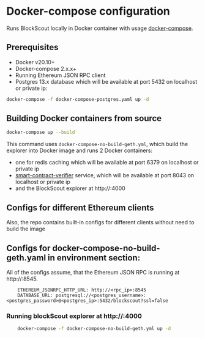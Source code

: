 # Docker-compose configuration

Runs BlockScout locally in Docker container with usage [docker-compose](https://github.com/docker/compose).

## Prerequisites

- Docker v20.10+
- Docker-compose 2.x.x+
- Running Ethereum JSON RPC client
- Postgres 13.x database which will be available at port 5432 on localhost or private ip:

```bash
docker-compose -f docker-compose-postgres.yaml up -d
```

## Building Docker containers from source

```bash
docker-compose up --build
```

This command uses `docker-compose-no-build-geth.yml`, which build the explorer into Docker image and runs 2 Docker containers:
- one for redis caching which will be available at port 6379 on localhost or private ip
- [smart-contract-verifier](https://github.com/blockscout/blockscout-rs/) service, which will be available at port 8043 on localhost or private ip
- and the BlockScout explorer at http://<ip>:4000

## Configs for different Ethereum clients

Also, the repo contains built-in configs for different clients without need to build the image

## Configs for docker-compose-no-build-geth.yaml in environment section:

All of the configs assume, that the Ethereum JSON RPC is running at http://<rpc-ip>:8545.

```
    ETHEREUM_JSONRPC_HTTP_URL: http://<rpc_ip>:8545
    DATABASE_URL: postgresql://<postgres_username>:<postgres_password>@<postgres_ip>:5432/blockscout?ssl=false
```
### Running blockScout explorer at http://<ip>:4000
```bash
    docker-compose -f docker-compose-no-build-geth.yml up -d
```